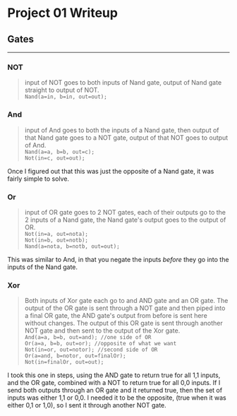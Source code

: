 # Project 01 Writeup

## Gates
---
### NOT
>input of NOT goes to both inputs of Nand gate, output of Nand gate straight to output of NOT.\
`Nand(a=in, b=in, out=out);`

### And
>input of And goes to both the inputs of a Nand gate, then output of that Nand gate goes to a NOT gate, output of that NOT goes to output of And.\
`Nand(a=a, b=b, out=c);`\
`Not(in=c, out=out);`

Once I figured out that this was just the opposite of a Nand gate, it was fairly simple to solve.

### Or
>input of OR gate goes to 2 NOT gates, each of their outputs go to the 2 inputs of a Nand gate, the Nand gate's output goes to the output of OR.\
`Not(in=a, out=nota);`\
`Not(in=b, out=notb);`\
`Nand(a=nota, b=notb, out=out);`

This was similar to And, in that you negate the inputs *before* they go into the inputs of the Nand gate.

### Xor
>Both inputs of Xor gate each go to and AND gate and an OR gate. The output of the OR gate is sent through a NOT gate and then piped into a final OR gate, the AND gate's output from before is sent here without changes. The output of this OR gate is sent through another NOT gate and then sent to the output of the Xor gate.\
`And(a=a, b=b, out=and); //one side of OR`\
`Or(a=a, b=b, out=or); //opposite of what we want`\
`Not(in=or, out=notor); //second side of OR`\
`Or(a=and, b=notor, out=finalOr);`\
`Not(in=finalOr, out=out);`

I took this one in steps, using the AND gate to return true for all 1,1 inputs, and the OR gate, combined with a NOT to return true for all 0,0 inputs. If I send both outputs through an OR gate and it returned true, then the set of inputs was either 1,1 or 0,0. I needed it to be the opposite, (true when it was either 0,1 or 1,0), so I sent it through another NOT gate.
